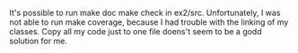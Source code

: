 It's possible to run
	make doc
	make check
in ex2/src.
Unfortunately, I was not able to run make coverage,
because I had trouble with the linking of my classes.
Copy all my code just to one file doens't seem to be a
godd solution for me.